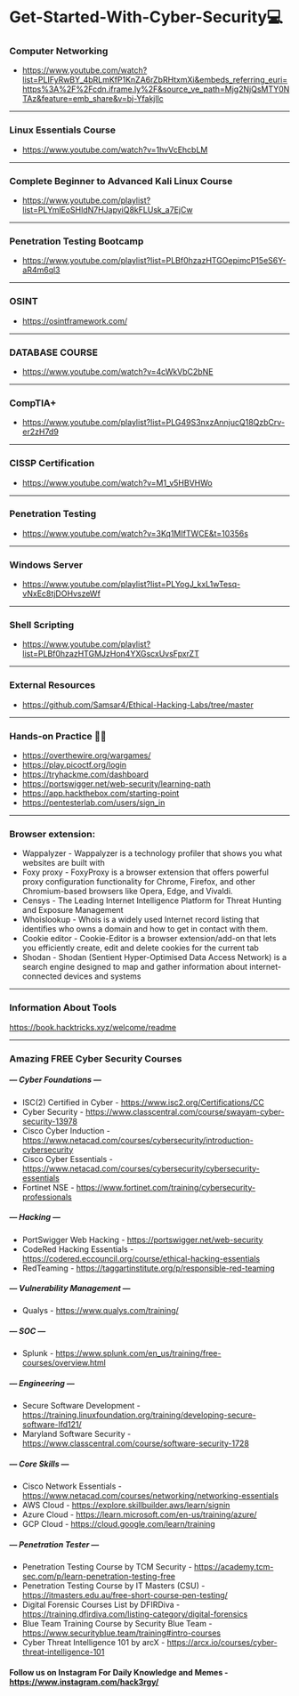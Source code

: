 # Get-Started-With-Cyber-Security💻



### Computer Networking
- https://www.youtube.com/watch?list=PLIFyRwBY_4bRLmKfP1KnZA6rZbRHtxmXi&embeds_referring_euri=https%3A%2F%2Fcdn.iframe.ly%2F&source_ve_path=Mjg2NjQsMTY0NTAz&feature=emb_share&v=bj-Yfakjllc

------------


### Linux Essentials Course
- https://www.youtube.com/watch?v=1hvVcEhcbLM

------------


### Complete Beginner to Advanced Kali Linux Course
- https://www.youtube.com/playlist?list=PLYmlEoSHldN7HJapyiQ8kFLUsk_a7EjCw

------------


### Penetration Testing Bootcamp
- https://www.youtube.com/playlist?list=PLBf0hzazHTGOepimcP15eS6Y-aR4m6ql3

------------


### OSINT
- https://osintframework.com/

------------


### DATABASE COURSE
 - https://www.youtube.com/watch?v=4cWkVbC2bNE

------------


### CompTIA+
- https://www.youtube.com/playlist?list=PLG49S3nxzAnnjucQ18QzbCrv-er2zH7d9

------------


### CISSP Certification
- https://www.youtube.com/watch?v=M1_v5HBVHWo

------------


### Penetration Testing
-  https://www.youtube.com/watch?v=3Kq1MIfTWCE&t=10356s

------------


### Windows Server
- https://www.youtube.com/playlist?list=PLYogJ_kxL1wTesq-vNxEc8tjDOHvszeWf

------------


### Shell Scripting
- https://www.youtube.com/playlist?list=PLBf0hzazHTGMJzHon4YXGscxUvsFpxrZT

------------


### External Resources
- https://github.com/Samsar4/Ethical-Hacking-Labs/tree/master

------------
### Hands-on Practice 👨‍💻
- https://overthewire.org/wargames/
- https://play.picoctf.org/login
- https://tryhackme.com/dashboard
- https://portswigger.net/web-security/learning-path
- https://app.hackthebox.com/starting-point
- https://pentesterlab.com/users/sign_in

------------

### Browser extension: 
- Wappalyzer - Wappalyzer is a technology profiler that shows you what websites are built with
- Foxy proxy - FoxyProxy is a browser extension that offers powerful proxy configuration functionality for Chrome, Firefox, and other Chromium-based browsers like Opera, Edge, and Vivaldi.
- Censys - The Leading Internet Intelligence Platform for Threat Hunting and Exposure Management
- Whoislookup - Whois is a widely used Internet record listing that identifies who owns a domain and how to get in contact with them.
- Cookie editor - Cookie-Editor is a browser extension/add-on that lets you efficiently create, edit and delete cookies for the current tab
- Shodan - Shodan (Sentient Hyper-Optimised Data Access Network) is a search engine designed to map and gather information about internet-connected devices and systems

------------

### Information About Tools
https://book.hacktricks.xyz/welcome/readme

------------
### Amazing FREE Cyber Security Courses
##### — Cyber Foundations —
- ISC(2) Certified in Cyber - https://www.isc2.org/Certifications/CC
- Cyber Security - https://www.classcentral.com/course/swayam-cyber-security-13978
- Cisco Cyber Induction - https://www.netacad.com/courses/cybersecurity/introduction-cybersecurity
- Cisco Cyber Essentials - https://www.netacad.com/courses/cybersecurity/cybersecurity-essentials
- Fortinet NSE - https://www.fortinet.com/training/cybersecurity-professionals

##### — Hacking —
- PortSwigger Web Hacking - https://portswigger.net/web-security
- CodeRed Hacking Essentials - https://codered.eccouncil.org/course/ethical-hacking-essentials
- RedTeaming - https://taggartinstitute.org/p/responsible-red-teaming

##### — Vulnerability Management —
 - Qualys - https://www.qualys.com/training/

##### — SOC —
- Splunk - https://www.splunk.com/en_us/training/free-courses/overview.html

##### — Engineering —
- Secure Software Development - https://training.linuxfoundation.org/training/developing-secure-software-lfd121/
- Maryland Software Security - https://www.classcentral.com/course/software-security-1728

##### — Core Skills —
- Cisco Network Essentials - https://www.netacad.com/courses/networking/networking-essentials
- AWS Cloud - https://explore.skillbuilder.aws/learn/signin
- Azure Cloud - https://learn.microsoft.com/en-us/training/azure/
- GCP Cloud - https://cloud.google.com/learn/training

 
##### — Penetration Tester —
- Penetration Testing Course by TCM Security - https://academy.tcm-sec.com/p/learn-penetration-testing-free
- Penetration Testing Course by IT Masters (CSU) - https://itmasters.edu.au/free-short-course-pen-testing/
- Digital Forensic Courses List by DFIRDiva - https://training.dfirdiva.com/listing-category/digital-forensics
- Blue Team Training Course by Security Blue Team - https://www.securityblue.team/training#intro-courses
- Cyber Threat Intelligence 101 by arcX - https://arcx.io/courses/cyber-threat-intelligence-101

#### Follow us on Instagram For Daily Knowledge and Memes - https://www.instagram.com/hack3rgy/

